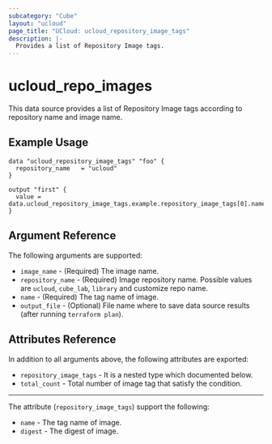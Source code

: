 ```yaml
---
subcategory: "Cube"
layout: "ucloud"
page_title: "UCloud: ucloud_repository_image_tags"
description: |-
  Provides a list of Repository Image tags.
---
```


# ucloud_repo_images

This data source provides a list of Repository Image tags according to repository name and image name.

## Example Usage

```hcl
data "ucloud_repository_image_tags" "foo" {
  repository_name   = "ucloud"
}

output "first" {
  value = data.ucloud_repository_image_tags.example.repository_image_tags[0].name
}
```

## Argument Reference

The following arguments are supported:

* `image_name` - (Required) The image name.
* `repository_name` - (Required) Image repository name. Possible values are `ucloud`, `cube_lab`, `library` and customize repo name.
* `name` - (Required) The tag name of image.
* `output_file` - (Optional) File name where to save data source results (after running `terraform plan`).

## Attributes Reference

In addition to all arguments above, the following attributes are exported:

* `repository_image_tags` - It is a nested type which documented below.
* `total_count` - Total number of image tag that satisfy the condition.

- - -

The attribute (`repository_image_tags`) support the following:

* `name` - The tag name of image.
* `digest` - The digest of image.